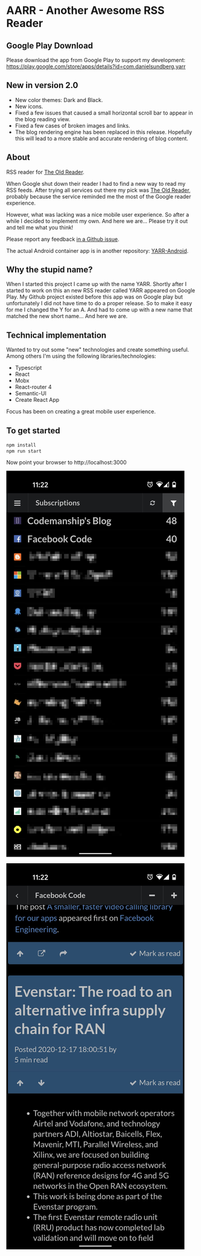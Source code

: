 # AARR - Another Awesome RSS Reader

## Google Play Download

Please download the app from Google Play to support my development:
https://play.google.com/store/apps/details?id=com.danielsundberg.yarr


## New in version 2.0
* New color themes: Dark and Black.
* New icons.
* Fixed a few issues that caused a small horizontal scroll bar to appear in the blog reading view.
* Fixed a few cases of broken images and links.
* The blog rendering engine has been replaced in this release. Hopefully this will lead to a more stable and accurate rendering of blog content.


## About

RSS reader for <a href="http://theoldreader.com/">The Old Reader</a>. 

When Google shut down their reader I had to find a new way to read my RSS feeds. After trying all services out there 
my pick was <a href="http://theoldreader.com/">The Old Reader</a>, probably because the service reminded me the most 
of the Google reader experience. 

However, what was lacking was a nice mobile user experience. So after a while I decided to implement my own. And 
here we are... Please try it out and tell me what you think!

Please report any feedback <a href="https://github.com/DanielSundberg/AARR/issues">in a Github issue</a>.

The actual Android container app is in another repository: <a href="https://github.com/DanielSundberg/AARR-Android">YARR-Android</a>.

## Why the stupid name?
When I started this project I came up with the name YARR. Shortly after I started to work on this an 
new RSS reader called YARR appeared on Google Play. My Github project existed before this app was on 
Google play but unfortunately I did not have time to do a proper release. So to make it easy for me 
I changed the Y for an A. And had to come up with a new name that matched the new short name... 
And here we are.

## Technical implementation

Wanted to try out some "new" technologies and  create something useful. Among others I'm using the following libraries/technologies:

* Typescript
* React
* Mobx
* React-router 4
* Semantic-UI
* Create React App

Focus has been on creating a great mobile user experience.

## To get started

````
npm install
npm run start
````

Now point your browser to http://localhost:3000

![Screenshot](screenshot.png)

![Screenshot](blogtext.png)
